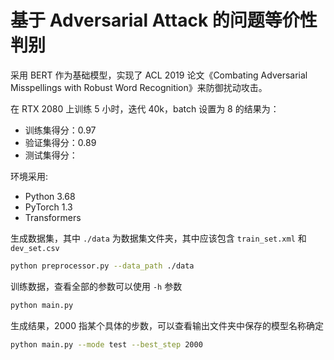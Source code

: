 # 基于 Adversarial Attack 的问题等价性判别

采用 BERT 作为基础模型，实现了 ACL 2019 论文《Combating Adversarial Misspellings with Robust Word Recognition》来防御扰动攻击。

在 RTX 2080 上训练 5 小时，迭代 40k，batch 设置为 8 的结果为：

+ 训练集得分：0.97
+ 验证集得分：0.89
+ 测试集得分：

环境采用:

+ Python 3.68
+ PyTorch 1.3
+ Transformers

生成数据集，其中 `./data` 为数据集文件夹，其中应该包含 `train_set.xml` 和 `dev_set.csv`

```bash
python preprocessor.py --data_path ./data
```

训练数据，查看全部的参数可以使用 `-h` 参数

```bash
python main.py
```

生成结果，2000 指某个具体的步数，可以查看输出文件夹中保存的模型名称确定

```bash
python main.py --mode test --best_step 2000
```
